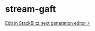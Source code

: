 # stream-gaft

[Edit in StackBlitz next generation editor ⚡️](https://stackblitz.com/~/github.com/Irlando/stream-gaft)